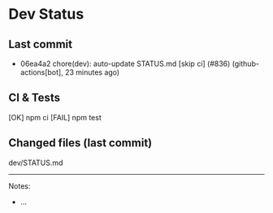 # Dev Status

## Last commit
- 06ea4a2 chore(dev): auto-update STATUS.md [skip ci] (#836) (github-actions[bot], 23 minutes ago)
## CI & Tests
[OK] npm ci
[FAIL] npm test

## Changed files (last commit)
dev/STATUS.md

---
Notes:
- ...
